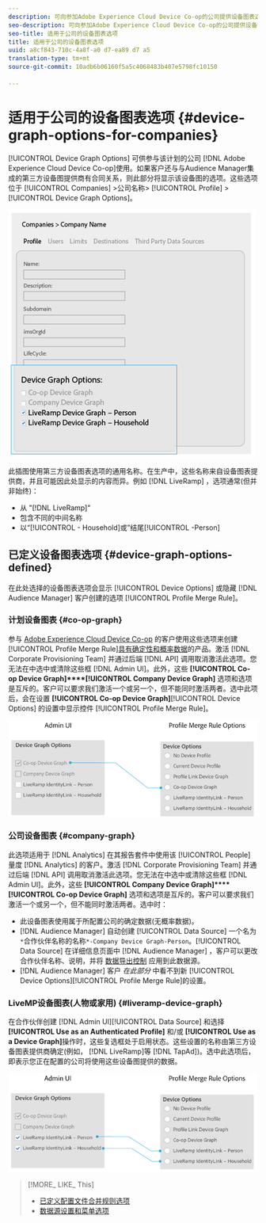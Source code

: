 ```yaml
---
description: 可向参加Adobe Experience Cloud Device Co-op的公司提供设备图表选项。如果客户还与与Audience Manager集成的第三方设备图提供商有合同关系，则此部分将显示该设备图的选项。这些选项位于公司>公司名称>配置文件>设备图表选项中。
seo-description: 可向参加Adobe Experience Cloud Device Co-op的公司提供设备图表选项。如果客户还与与Audience Manager集成的第三方设备图提供商有合同关系，则此部分将显示该设备图的选项。这些选项位于公司>公司名称>配置文件>设备图表选项中。
seo-title: 适用于公司的设备图表选项
title: 适用于公司的设备图表选项
uuid: a8cf843-710c-4a8f-a0 d7-ea89 d7 a5
translation-type: tm+mt
source-git-commit: 10adb6b06160f5a5c4068483b407e5798fc10150

---
```



# 适用于公司的设备图表选项 {#device-graph-options-for-companies}

[!UICONTROL Device Graph Options] 可供参与该计划的公司 [!DNL Adobe Experience Cloud Device Co-op]使用。如果客户还与与Audience Manager集成的第三方设备图提供商有合同关系，则此部分将显示该设备图的选项。这些选项位于 [!UICONTROL Companies] &gt;公司名称&gt; [!UICONTROL Profile] &gt; [!UICONTROL Device Graph Options]。

![](assets/adminUIdataSource.png)

此插图使用第三方设备图表选项的通用名称。在生产中，这些名称来自设备图表提供商，并且可能因此处显示的内容而异。例如 [!DNL LiveRamp] ，选项通常(但并非始终)：

* 从 "[!DNL LiveRamp]"
* 包含不同的中间名称
* 以“[!UICONTROL - Household]或”结尾[!UICONTROL -Person]

## 已定义设备图表选项 {#device-graph-options-defined}

在此处选择的设备图表选项会显示 [!UICONTROL Device Options] 或隐藏 [!DNL Audience Manager] 客户创建的选项 [!UICONTROL Profile Merge Rule]。

### 计划设备图表 {#co-op-graph}

参与 [Adobe Experience Cloud Device Co-op](https://marketing.adobe.com/resources/help/en_US/mcdc/) 的客户使用这些选项来创建 [!UICONTROL Profile Merge Rule][具有确定性和概率数据](https://marketing.adobe.com/resources/help/en_US/mcdc/mcdc-links.html)的产品。激活 [!DNL Corporate Provisioning Team] 并通过后端 [!DNL API] 调用取消激活此选项。您无法在中选中或清除这些框 [!DNL Admin UI]。此外，这些 **[!UICONTROL Co-op Device Graph]****[!UICONTROL Company Device Graph]** 选项和选项是互斥的。客户可以要求我们激活一个或另一个，但不能同时激活两者。选中此项后，会在设置 **[!UICONTROL Co-op Device Graph]**[!UICONTROL Device Options] 的设置中显示控件 [!UICONTROL Profile Merge Rule]。

![](assets/adminUI1.png)

### 公司设备图表 {#company-graph}

此选项适用于 [!DNL Analytics] 在其报告套件中使用该 [!UICONTROL People] 量度 [!DNL Analytics] 的客户。激活 [!DNL Corporate Provisioning Team] 并通过后端 [!DNL API] 调用取消激活此选项。您无法在中选中或清除这些框 [!DNL Admin UI]。此外，这些 **[!UICONTROL Company Device Graph]****[!UICONTROL Co-op Device Graph]** 选项和选项是互斥的。客户可以要求我们激活一个或另一个，但不能同时激活两者。选中时：

* 此设备图表使用属于所配置公司的确定数据(无概率数据)。
* [!DNL Audience Manager] 自动创建 [!UICONTROL Data Source] 一个名为 `*`合作伙伴名称的名称`*-Company Device Graph-Person`。[!UICONTROL Data Source] 在详细信息页面中 [!DNL Audience Manager] ，客户可以更改合作伙伴名称、说明，并将 [数据导出控制](https://marketing.adobe.com/resources/help/en_US/aam/c_dec.html) 应用到此数据源。
* [!DNL Audience Manager] 客户 *在此部分* 中看不到新 [!UICONTROL Device Options][!UICONTROL Profile Merge Rule]的设置。

### LiveMP设备图表(人物或家用) {#liveramp-device-graph}

在合作伙伴创建 [!DNL Admin UI][!UICONTROL Data Source] 和选择 **[!UICONTROL Use as an Authenticated Profile]** 和/或 **[!UICONTROL Use as a Device Graph]**&#x200B;操作时，这些复选框处于启用状态。这些设置的名称由第三方设备图表提供商确定(例如， [!DNL LiveRamp]等 [!DNL TapAd])。选中此选项后，即表示您正在配置的公司将使用这些设备图提供的数据。

![](assets/adminUI2.png)

>[!MORE_ LIKE_ This]
>
>* [已定义配置文件合并规则选项](https://marketing.adobe.com/resources/help/en_US/aam/merge-rule-definitions.html)
>* [数据源设置和菜单选项](https://marketing.adobe.com/resources/help/en_US/aam/datasource-settings-definitions.html)

